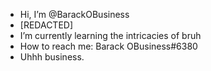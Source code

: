 - Hi, I’m @BarackOBusiness
- [REDACTED]
- I’m currently learning the intricacies of bruh
- How to reach me: Barack OBusiness#6380
- Uhhh business.

<!---
The-head-obamid/The-head-obamid is a ✨ special ✨ repository because its `README.md` (this file) appears on your GitHub profile.
You can click the Preview link to take a look at your changes.
--->
